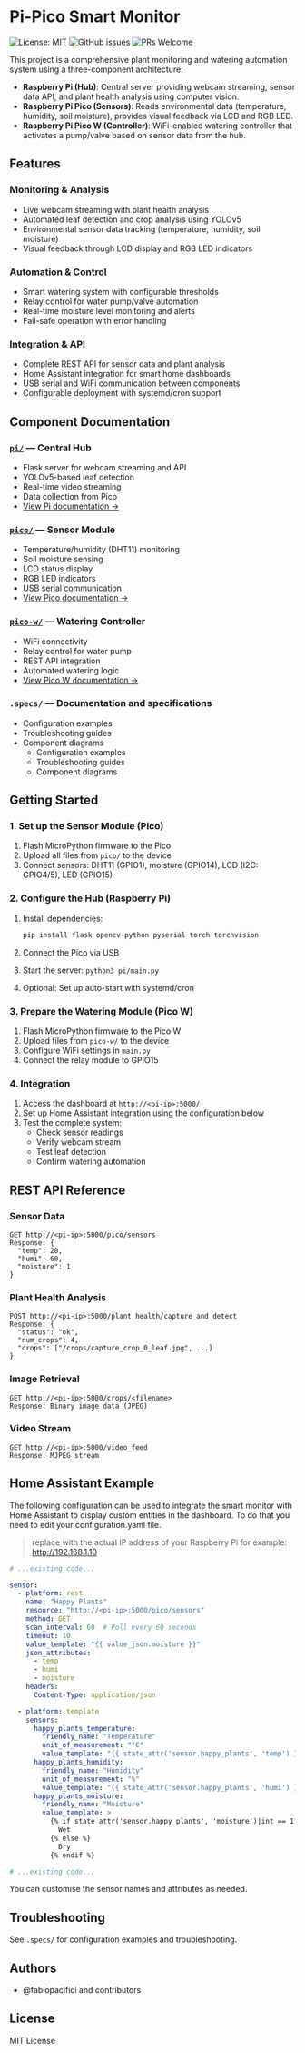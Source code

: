 # Pi-Pico Smart Monitor

[![License: MIT](https://img.shields.io/badge/License-MIT-yellow.svg)](LICENSE)
[![GitHub issues](https://img.shields.io/github/issues/fabiopacificicom/pi-pico-smart-monitor)](https://github.com/fabiopacificicom/pi-pico-smart-monitor/issues)
[![PRs Welcome](https://img.shields.io/badge/PRs-welcome-brightgreen.svg)](CONTRIBUTING.md)

This project is a comprehensive plant monitoring and watering automation system using a three-component architecture:

- **Raspberry Pi (Hub)**: Central server providing webcam streaming, sensor data API, and plant health analysis using computer vision.
- **Raspberry Pi Pico (Sensors)**: Reads environmental data (temperature, humidity, soil moisture), provides visual feedback via LCD and RGB LED.
- **Raspberry Pi Pico W (Controller)**: WiFi-enabled watering controller that activates a pump/valve based on sensor data from the hub.

## Features

### Monitoring & Analysis

- Live webcam streaming with plant health analysis
- Automated leaf detection and crop analysis using YOLOv5
- Environmental sensor data tracking (temperature, humidity, soil moisture)
- Visual feedback through LCD display and RGB LED indicators

### Automation & Control

- Smart watering system with configurable thresholds
- Relay control for water pump/valve automation
- Real-time moisture level monitoring and alerts
- Fail-safe operation with error handling

### Integration & API

- Complete REST API for sensor data and plant analysis
- Home Assistant integration for smart home dashboards
- USB serial and WiFi communication between components
- Configurable deployment with systemd/cron support

## Component Documentation

### [`pi/`](pi/README.md) — Central Hub
- Flask server for webcam streaming and API
- YOLOv5-based leaf detection
- Real-time video streaming
- Data collection from Pico
- [View Pi documentation →](pi/README.md)

### [`pico/`](pico/README.md) — Sensor Module
- Temperature/humidity (DHT11) monitoring
- Soil moisture sensing
- LCD status display
- RGB LED indicators
- USB serial communication
- [View Pico documentation →](pico/README.md)

### [`pico-w/`](pico-w/README.md) — Watering Controller
- WiFi connectivity
- Relay control for water pump
- REST API integration
- Automated watering logic
- [View Pico W documentation →](pico-w/README.md)

### `.specs/` — Documentation and specifications
- Configuration examples
- Troubleshooting guides
- Component diagrams
  - Configuration examples
  - Troubleshooting guides
  - Component diagrams

## Getting Started

### 1. Set up the Sensor Module (Pico)

1. Flash MicroPython firmware to the Pico
2. Upload all files from `pico/` to the device
3. Connect sensors: DHT11 (GPIO1), moisture (GPIO14), LCD (I2C: GPIO4/5), LED (GPIO15)

### 2. Configure the Hub (Raspberry Pi)

1. Install dependencies:

   ```bash
   pip install flask opencv-python pyserial torch torchvision
   ```

2. Connect the Pico via USB
3. Start the server: `python3 pi/main.py`
4. Optional: Set up auto-start with systemd/cron

### 3. Prepare the Watering Module (Pico W)

1. Flash MicroPython firmware to the Pico W
2. Upload files from `pico-w/` to the device
3. Configure WiFi settings in `main.py`
4. Connect the relay module to GPIO15

### 4. Integration

1. Access the dashboard at `http://<pi-ip>:5000/`
2. Set up Home Assistant integration using the configuration below
3. Test the complete system:
   - Check sensor readings
   - Verify webcam stream
   - Test leaf detection
   - Confirm watering automation

## REST API Reference

### Sensor Data

```http
GET http://<pi-ip>:5000/pico/sensors
Response: {
  "temp": 20,
  "humi": 60,
  "moisture": 1
}
```

### Plant Health Analysis

```http
POST http://<pi-ip>:5000/plant_health/capture_and_detect
Response: {
  "status": "ok",
  "num_crops": 4,
  "crops": ["/crops/capture_crop_0_leaf.jpg", ...]
}
```

### Image Retrieval

```http
GET http://<pi-ip>:5000/crops/<filename>
Response: Binary image data (JPEG)
```

### Video Stream

```http
GET http://<pi-ip>:5000/video_feed
Response: MJPEG stream
```

## Home Assistant Example

The following configuration can be used to integrate the smart monitor with Home Assistant to display custom entities in the dashboard. To do that you need to edit your configuration.yaml file.

> replace <pi-ip> with the actual IP address of your Raspberry Pi
> for example: <http://192.168.1.10>

```yaml
# ...existing code...

sensor:
  - platform: rest
    name: "Happy Plants"
    resource: "http://<pi-ip>:5000/pico/sensors"
    method: GET
    scan_interval: 60  # Poll every 60 seconds
    timeout: 10
    value_template: "{{ value_json.moisture }}"
    json_attributes:
      - temp
      - humi
      - moisture
    headers:
      Content-Type: application/json

  - platform: template
    sensors:
      happy_plants_temperature:
        friendly_name: "Temperature"
        unit_of_measurement: "°C"
        value_template: "{{ state_attr('sensor.happy_plants', 'temp') }}"
      happy_plants_humidity:
        friendly_name: "Humidity"
        unit_of_measurement: "%"
        value_template: "{{ state_attr('sensor.happy_plants', 'humi') }}"
      happy_plants_moisture:
        friendly_name: "Moisture"
        value_template: >
          {% if state_attr('sensor.happy_plants', 'moisture')|int == 1 %}
            Wet
          {% else %}
            Dry
          {% endif %}

# ...existing code...

```

You can customise the sensor names and attributes as needed.

## Troubleshooting

See `.specs/` for configuration examples and troubleshooting.

## Authors

- @fabiopacifici and contributors

## License

MIT License
